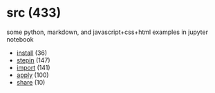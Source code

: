 # src (433)
some python, markdown, and javascript+css+html examples in jupyter notebook

+ [install](install/README.md) (36)
+ [stepin](stepin/README.md) (147)
+ [import](import/README.md) (141)
+ [apply](apply/README.md) (100)
+ [share](share/README.md) (10)

